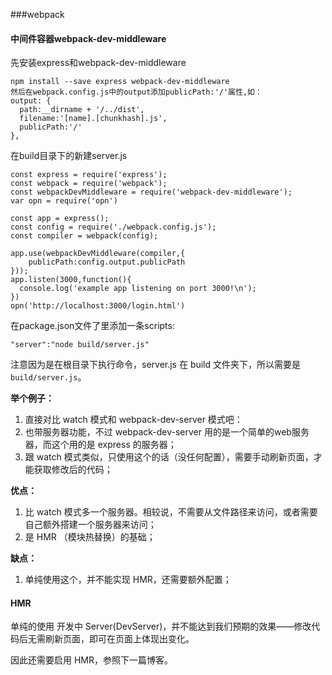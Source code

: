 ###webpack

#### 中间件容器webpack-dev-middleware



先安装express和webpack-dev-middleware

```javasscript
npm install --save express webpack-dev-middleware
然后在webpack.config.js中的output添加publicPath:'/'属性,如：
output: {
  path:__dirname + '/../dist',
  filename:'[name].[chunkhash].js',
  publicPath:'/'
},

```
在build目录下的新建server.js
```
const express = require('express');
const webpack = require('webpack');
const webpackDevMiddleware = require('webpack-dev-middleware');
var opn = require('opn')

const app = express();
const config = require('./webpack.config.js');
const compiler = webpack(config);

app.use(webpackDevMiddleware(compiler,{
	publicPath:config.output.publicPath
}));
app.listen(3000,function(){
  console.log('example app listening on port 3000!\n');
})
opn('http://localhost:3000/login.html')
```
在package.json文件了里添加一条scripts:

```
"server":"node build/server.js"
```

   注意因为是在根目录下执行命令，server.js 在 build 文件夹下，所以需要是 `build/server.js`。

**举个例子：**

1. 直接对比 watch 模式和 webpack-dev-server 模式吧：
2. 也带服务器功能，不过 webpack-dev-server 用的是一个简单的web服务器，而这个用的是 express 的服务器；
3. 跟 watch 模式类似，只使用这个的话（没任何配置），需要手动刷新页面，才能获取修改后的代码；

**优点：**

1. 比 watch 模式多一个服务器。相较说，不需要从文件路径来访问，或者需要自己额外搭建一个服务器来访问；
2. 是 HMR （模块热替换）的基础；

**缺点：**

1. 单纯使用这个，并不能实现 HMR，还需要额外配置；

#### HMR

单纯的使用 开发中 Server(DevServer)，并不能达到我们预期的效果——修改代码后无需刷新页面，即可在页面上体现出变化。

因此还需要启用 HMR，参照下一篇博客。

